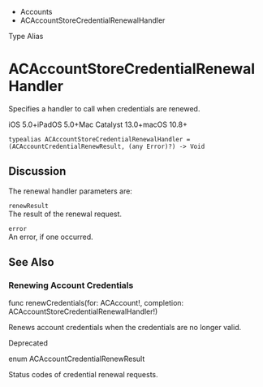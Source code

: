 

- Accounts
-  ACAccountStoreCredentialRenewalHandler 

Type Alias

# ACAccountStoreCredentialRenewalHandler

Specifies a handler to call when credentials are renewed.

iOS 5.0+iPadOS 5.0+Mac Catalyst 13.0+macOS 10.8+

``` source
typealias ACAccountStoreCredentialRenewalHandler = (ACAccountCredentialRenewResult, (any Error)?) -> Void
```

## Discussion

The renewal handler parameters are:

`renewResult`  
The result of the renewal request.

`error`  
An error, if one occurred.

## See Also

### Renewing Account Credentials

func renewCredentials(for: ACAccount!, completion: ACAccountStoreCredentialRenewalHandler!)

Renews account credentials when the credentials are no longer valid.

Deprecated

enum ACAccountCredentialRenewResult

Status codes of credential renewal requests.

